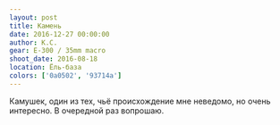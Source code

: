 ```yaml
---
layout: post
title: Камень
date: 2016-12-27 00:00:00
author: К.С.
gear: E-300 / 35mm macro
shoot_date: 2016-08-18
location: Ёль-база
colors: ['0a0502', '93714a']
---
```


Камушек, один из тех, чьё происхождение мне неведомо, но очень интересно. В очередной раз вопрошаю.
